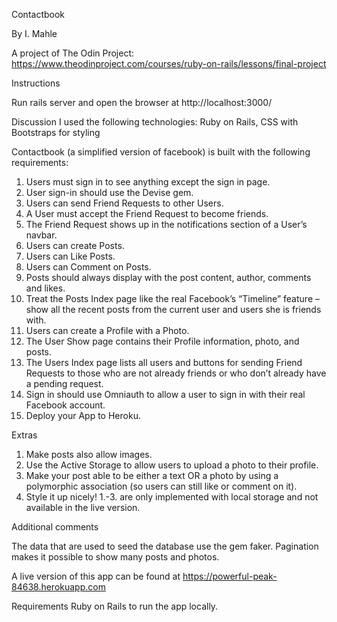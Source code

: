 Contactbook

By I. Mahle

A project of The Odin Project: https://www.theodinproject.com/courses/ruby-on-rails/lessons/final-project

Instructions

Run rails server and open the browser at http://localhost:3000/

Discussion
I used the following technologies: Ruby on Rails, CSS with Bootstraps for styling

Contactbook (a simplified version of facebook) is built with the following requirements:

1. Users must sign in to see anything except the sign in page.
2. User sign-in should use the Devise gem.
3. Users can send Friend Requests to other Users.
4. A User must accept the Friend Request to become friends.
5. The Friend Request shows up in the notifications section of a User’s navbar.
6. Users can create Posts.
7. Users can Like Posts.
8. Users can Comment on Posts.
9. Posts should always display with the post content, author, comments and likes.
10. Treat the Posts Index page like the real Facebook’s “Timeline” feature – show all the recent posts from the current user and users she is friends with.
11. Users can create a Profile with a Photo.
12. The User Show page contains their Profile information, photo, and posts.
13. The Users Index page lists all users and buttons for sending Friend Requests to those who are not already friends or who don’t already have a pending request.
14. Sign in should use Omniauth to allow a user to sign in with their real Facebook account.
15. Deploy your App to Heroku.

Extras

1. Make posts also allow images.
2. Use the Active Storage to allow users to upload a photo to their profile.
3. Make your post able to be either a text OR a photo by using a polymorphic association (so users can still like or comment on it).
4. Style it up nicely!
   1.-3. are only implemented with local storage and not available in the live version.

Additional comments

The data that are used to seed the database use the gem faker.
Pagination makes it possible to show many posts and photos.

A live version of this app can be found at https://powerful-peak-84638.herokuapp.com

Requirements
Ruby on Rails to run the app locally.
